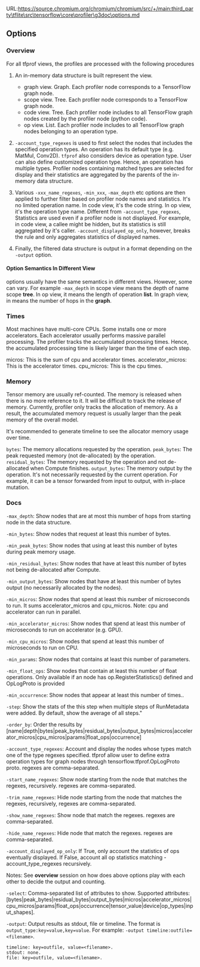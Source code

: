 URL:https://source.chromium.org/chromium/chromium/src/+/main:third_party\tflite\src\tensorflow\core\profiler\g3doc\options.md
## Options

### Overview

For all tfprof views, the profiles are processed with the following procedures

1) An in-memory data structure is built represent the view.

   *  graph view. Graph. Each profiler node corresponds to a
      TensorFlow graph node.
   *  scope view. Tree. Each profiler node corresponds to a
      TensorFlow graph node.
   *  code view. Tree. Each profiler node includes to all TensorFlow
      graph nodes created by the profiler node (python code).
   *  op view. List. Each profiler node includes to all TensorFlow
      graph nodes belonging to an operation type.

2) `-account_type_regexes` is used to first select the nodes that includes
   the specified operation types. An operation has its default type
   (e.g. MatMul, Conv2D). `tfprof` also considers device as operation type.
   User can also define customized operation type. Hence, an operation has
   multiple types. Profiler nodes containing matched
   types are selected for display and their statistics are aggregated by the
   parents of the in-memory data structure.

3) Various `-xxx_name_regexes`,  `-min_xxx`, `-max_depth` etc options are then
   applied to further filter based on profiler node names and statistics.
   It's no limited operation name. In code view,
   it's the code string. In op view, it's the operation type name. Different
   from `-account_type_regexes`, Statistics are used even if a profiler node is not displayed.
   For example, in code view, a callee might be hidden, but its statistics is
   still aggregated by it's caller. `-account_displayed_op_only`, however,
   breaks the rule and only aggregates statistics of displayed names.

4) Finally, the filtered data structure is output in a format depending
   on the `-output` option.

#### Option Semantics In Different View
options usually have the same semantics in different views. However, some
can vary. For example `-max_depth` in scope view means the depth of
name scope <b>tree</b>. In op view, it means the length of operation <b>list</b>.
In graph view, in means the number of hops in the <b>graph</b>.

### Times

Most machines have multi-core CPUs. Some installs one or more accelerators.
Each accelerator usually performs massive parallel processing. The profiler
tracks the accumulated processing times. Hence, the accumulated processing
time is likely larger than the time of each step.

micros: This is the sum of cpu and accelerator times.
accelerator_micros: This is the accelerator times.
cpu_micros: This is the cpu times.

### Memory

Tensor memory are usually ref-counted. The memory is released when there is no
more reference to it. It will be difficult to track the release of memory.
Currently, profiler only tracks the allocation of memory. As a result, the
accumulated memory request is usually larger than the peak memory of the overall
model.

It's recommended to generate timeline to see the allocator memory usage over
time.

`bytes`: The memory allocations requested by the operation.
`peak_bytes`: The peak requested memory (not de-allocated) by the operation.
`residual_bytes`: The memory requested by the operation and not de-allocated
                when Compute finishes.
`output_bytes`: The memory output by the operation. It's not necessarily requested
              by the current operation. For example, it can be a tensor
              forwarded from input to output, with in-place mutation.

### Docs

`-max_depth`: Show nodes that are at most this number of hops from starting node in the data structure.

`-min_bytes`: Show nodes that request at least this number of bytes.

`-min_peak_bytes`: Show nodes that using at least this number of bytes during peak memory usage.

`-min_residual_bytes`: Show nodes that have at least this number of bytes not being de-allocated after Compute.

`-min_output_bytes`: Show nodes that have at least this number of bytes output (no necessarily allocated by the nodes).

`-min_micros`: Show nodes that spend at least this number of microseconds to run. It sums
accelerator_micros and cpu_micros. Note: cpu and accelerator can run in parallel.

`-min_accelerator_micros`: Show nodes that spend at least this number of microseconds to run on accelerator (e.g. GPU).

`-min_cpu_micros`: Show nodes that spend at least this number of microseconds to run on CPU.

`-min_params`: Show nodes that contains at least this number of parameters.

`-min_float_ops`: Show nodes that contain at least this number of float operations. Only available if an node has op.RegisterStatistics() defined and OpLogProto is provided

`-min_occurrence`: Show nodes that appear at least this number of times..

`-step`: Show the stats of the this step when multiple steps of RunMetadata were added. By default, show the average of all steps."

`-order_by`: Order the results by [name|depth|bytes|peak_bytes|residual_bytes|output_bytes|micros|accelerator_micros|cpu_micros|params|float_ops|occurrence]

`-account_type_regexes`: Account and display the nodes whose types match one of
the type regexes specified. tfprof allow user to define extra operation types
for graph nodes through tensorflow.tfprof.OpLogProto proto. regexes are
comma-separated.

`-start_name_regexes`: Show node starting from the node that matches the regexes, recursively. regexes are comma-separated.

`-trim_name_regexes`: Hide node starting from the node that matches the regexes,
recursively, regexes are comma-separated.

`-show_name_regexes`: Show node that match the regexes. regexes are
comma-separated.

`-hide_name_regexes`: Hide node that match the regexes. regexes are
comma-separated.

`-account_displayed_op_only`: If True, only account the statistics of ops eventually displayed. If False, account all op statistics matching -account_type_regexes recursively.

Notes: See <b>overview</b> session on how does above options play with each
other to decide the output and counting.

`-select`: Comma-separated list of attributes to show. Supported attributes:
[bytes|peak_bytes|residual_bytes|output_bytes|micros|accelerator_micros|cpu_micros|params|float_ops|occurrence|tensor_value|device|op_types|input_shapes].

`-output`: Output results as stdout, file or timeline.
The format is ```output_type:key=value,key=value```.
For example: ```-output timeline:outfile=<filename>```.

```shell
timeline: key=outfile, value=<filename>.
stdout: none.
file: key=outfile, value=<filename>.
```
